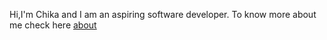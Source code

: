 Hi,I'm Chika and I am an aspiring software developer. To know more about me check here [about](https://wolfdale229.github.io)
